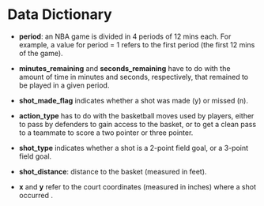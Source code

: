 Data Dictionary
================

-   **period**: an NBA game is divided in 4 periods of 12 mins each. For example, a value for period = 1 refers to the first period (the first 12 mins of the game).

-   **minutes\_remaining** and **seconds\_remaining** have to do with the amount of time in minutes and seconds, respectively, that remained to be played in a given period.

-   **shot\_made\_flag** indicates whether a shot was made (y) or missed (n).

-   **action\_type** has to do with the basketball moves used by players, either to pass by defenders to gain access to the basket, or to get a clean pass to a teammate to score a two pointer or three pointer.

-   **shot\_type** indicates whether a shot is a 2-point field goal, or a 3-point field goal.

-   **shot\_distance**: distance to the basket (measured in feet).

-   **x** and **y** refer to the court coordinates (measured in inches) where a shot occurred .
